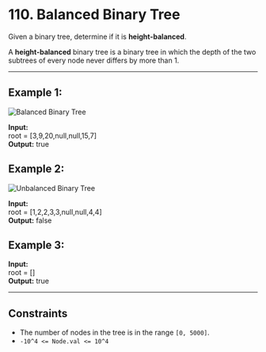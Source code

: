 # 110. Balanced Binary Tree

Given a binary tree, determine if it is **height-balanced**.

A **height-balanced** binary tree is a binary tree in which the depth of the two subtrees of every node never differs by more than 1.

---

## Example 1:

![Balanced Binary Tree](https://assets.leetcode.com/uploads/2020/10/06/balance_1.jpg)

**Input:**  
root = [3,9,20,null,null,15,7]  
**Output:** true

## Example 2:

![Unbalanced Binary Tree](https://assets.leetcode.com/uploads/2020/10/06/balance_2.jpg)

**Input:**  
root = [1,2,2,3,3,null,null,4,4]  
**Output:** false

## Example 3:

**Input:**  
root = []  
**Output:** true

---

## Constraints

- The number of nodes in the tree is in the range `[0, 5000]`.
- `-10^4 <= Node.val <= 10^4`


